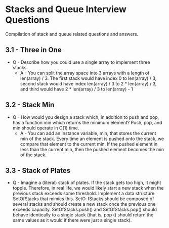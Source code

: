 # Stacks and Queue Interview Questions
Compilation of stack and queue related questions and answers.

## 3.1 - Three in One
* Q - Describe how you could use a single array to implement three stacks.
  * A - You can split the array space into 3 arrays with a length of
  len(array) / 3. The first stack would have index 0 to len(array) / 3, second
  stack would have index len(array) / 3 to 2 * len(array) / 3, and third would
  have 2 * len(array) / 3 to len(array) - 1

## 3.2 - Stack Min
* Q - How would you design a stack which, in addition to push and pop, has a
function min which returns the minimum element? Push, pop, and min should
operate in O(1) time.
  * A - You can add an instance variable, min, that stores the current min of
  the stack. Every time an element is pushed onto the stack, we compare that
  element to the current min. If the pushed element in less than the current min,
  then the pushed element becomes the min of the stack.

## 3.3 - Stack of Plates
* Q - Imagine a (literal) stack of plates. If the stack gets too high, it might
topple. Therefore, in real life, we would likely start a new stack when the
previous stack exceeds some threshold. Implement a data structure SetOfStacks
that mimics this. SetO-fStacks should be composed of several stacks and should
create a new stack once the previous one exceeds capacity. SetOfStacks.push()
and SetOfStacks.pop() should behave identically to a single stack
(that is, pop () should return the same values as it would if there were just a
single stack).
